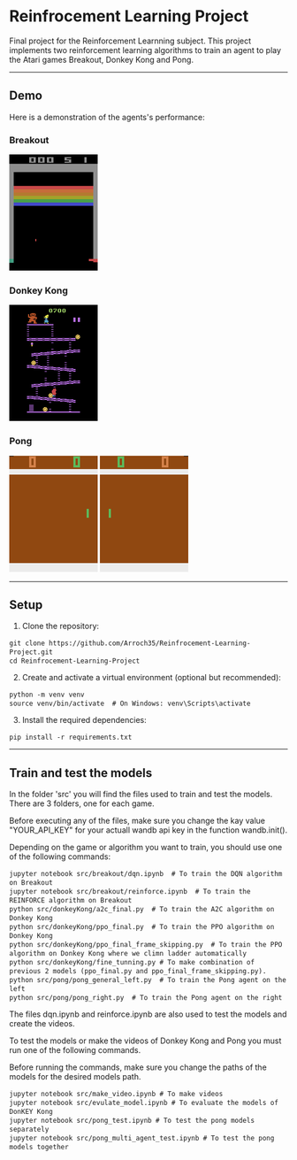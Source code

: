 # Reinfrocement Learning Project

Final project for the Reinforcement Learnning subject. 
This project implements two reinforcement learning algorithms to train an agent to play the Atari games Breakout, Donkey Kong and Pong.

---

## Demo

Here is a demonstration of the agents's performance:

### Breakout

![DQN](videos/breakout/video_DQN.gif)

### Donkey Kong

![](videos/donkey_kong/fine_tunned.gif)

### Pong

![Right](videos/pong/right.gif) ![Left](videos/pong/left.gif)

---

## Setup

1. Clone the repository:
```
git clone https://github.com/Arroch35/Reinfrocement-Learning-Project.git
cd Reinfrocement-Learning-Project
```

2. Create and activate a virtual environment (optional but recommended):
```
python -m venv venv
source venv/bin/activate  # On Windows: venv\Scripts\activate
```

3. Install the required dependencies:
```
pip install -r requirements.txt
```

---


## Train and test the models

In the folder 'src' you will find the files used to train and test the models. There are 3 folders, one for each game.

Before executing any of the files, make sure you change the kay value "YOUR_API_KEY" for your actuall wandb api key in the function wandb.init(). 

Depending on the game or algorithm you want to train, you should use one of the following commands:
```
jupyter notebook src/breakout/dqn.ipynb  # To train the DQN algorithm on Breakout
jupyter notebook src/breakout/reinforce.ipynb  # To train the REINFORCE algorithm on Breakout
python src/donkeyKong/a2c_final.py  # To train the A2C algorithm on Donkey Kong
python src/donkeyKong/ppo_final.py  # To train the PPO algorithm on Donkey Kong
python src/donkeyKong/ppo_final_frame_skipping.py  # To train the PPO algorithm on Donkey Kong where we climn ladder automatically
python src/donkeyKong/fine_tunning.py # To make combination of previous 2 models (ppo_final.py and ppo_final_frame_skipping.py).
python src/pong/pong_general_left.py  # To train the Pong agent on the left
python src/pong/pong_right.py  # To train the Pong agent on the right
```
The files dqn.ipynb and reinforce.ipynb are also used to test the models and create the videos.

To test the models or make the videos of Donkey Kong and Pong you must run one of the following commands.

Before running the commands, make sure you change the paths of the models for the desired models path.
```
jupyter notebook src/make_video.ipynb # To make videos
jupyter notebook src/evulate_model.ipynb # To evaluate the models of DonKEY Kong 
jupyter notebook src/pong_test.ipynb # To test the pong models separately
jupyter notebook src/pong_multi_agent_test.ipynb # To test the pong models together 
```



